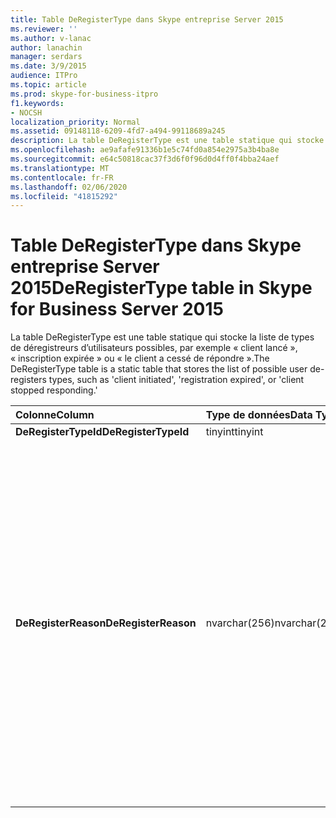 ```yaml
---
title: Table DeRegisterType dans Skype entreprise Server 2015
ms.reviewer: ''
ms.author: v-lanac
author: lanachin
manager: serdars
ms.date: 3/9/2015
audience: ITPro
ms.topic: article
ms.prod: skype-for-business-itpro
f1.keywords:
- NOCSH
localization_priority: Normal
ms.assetid: 09148118-6209-4fd7-a494-99118689a245
description: La table DeRegisterType est une table statique qui stocke la liste de types de déregistreurs d’utilisateurs possibles, par exemple « client lancé », « inscription expirée » ou « le client a cessé de répondre ».
ms.openlocfilehash: ae9afafe91336b1e5c74fd0a854e2975a3b4ba8e
ms.sourcegitcommit: e64c50818cac37f3d6f0f96d0d4ff0f4bba24aef
ms.translationtype: MT
ms.contentlocale: fr-FR
ms.lasthandoff: 02/06/2020
ms.locfileid: "41815292"
---
```

# <a name="deregistertype-table-in-skype-for-business-server-2015"></a><span data-ttu-id="e9cb7-103">Table DeRegisterType dans Skype entreprise Server 2015</span><span class="sxs-lookup"><span data-stu-id="e9cb7-103">DeRegisterType table in Skype for Business Server 2015</span></span>
 
<span data-ttu-id="e9cb7-104">La table DeRegisterType est une table statique qui stocke la liste de types de déregistreurs d’utilisateurs possibles, par exemple « client lancé », « inscription expirée » ou « le client a cessé de répondre ».</span><span class="sxs-lookup"><span data-stu-id="e9cb7-104">The DeRegisterType table is a static table that stores the list of possible user de-registers types, such as 'client initiated', 'registration expired', or 'client stopped responding.'</span></span>
  
|<span data-ttu-id="e9cb7-105">**Colonne**</span><span class="sxs-lookup"><span data-stu-id="e9cb7-105">**Column**</span></span>|<span data-ttu-id="e9cb7-106">**Type de données**</span><span class="sxs-lookup"><span data-stu-id="e9cb7-106">**Data Type**</span></span>|<span data-ttu-id="e9cb7-107">**Clé/Index**</span><span class="sxs-lookup"><span data-stu-id="e9cb7-107">**Key/Index**</span></span>|<span data-ttu-id="e9cb7-108">**Détails**</span><span class="sxs-lookup"><span data-stu-id="e9cb7-108">**Details**</span></span>|
|:-----|:-----|:-----|:-----|
|<span data-ttu-id="e9cb7-109">**DeRegisterTypeId**</span><span class="sxs-lookup"><span data-stu-id="e9cb7-109">**DeRegisterTypeId**</span></span> <br/> |<span data-ttu-id="e9cb7-110">tinyint</span><span class="sxs-lookup"><span data-stu-id="e9cb7-110">tinyint</span></span>  <br/> |<span data-ttu-id="e9cb7-111">Principal</span><span class="sxs-lookup"><span data-stu-id="e9cb7-111">Primary</span></span>  <br/> ||
|<span data-ttu-id="e9cb7-112">**DeRegisterReason**</span><span class="sxs-lookup"><span data-stu-id="e9cb7-112">**DeRegisterReason**</span></span> <br/> |<span data-ttu-id="e9cb7-113">nvarchar(256)</span><span class="sxs-lookup"><span data-stu-id="e9cb7-113">nvarchar(256)</span></span>  <br/> || <span data-ttu-id="e9cb7-114">Valeurs autorisées :</span><span class="sxs-lookup"><span data-stu-id="e9cb7-114">Allowed values:</span></span> <br/>  <span data-ttu-id="e9cb7-115">0--Inconnu</span><span class="sxs-lookup"><span data-stu-id="e9cb7-115">0 -- Unknown</span></span> <br/>  <span data-ttu-id="e9cb7-116">1--le client a démarré la suppression</span><span class="sxs-lookup"><span data-stu-id="e9cb7-116">1 -- Client Initiated Deregistration</span></span> <br/>  <span data-ttu-id="e9cb7-117">2--inscription expirée</span><span class="sxs-lookup"><span data-stu-id="e9cb7-117">2 -- Registration Expired</span></span> <br/>  <span data-ttu-id="e9cb7-118">3-client bloqué</span><span class="sxs-lookup"><span data-stu-id="e9cb7-118">3 - Client crashed</span></span> <br/>  <span data-ttu-id="e9cb7-119">4--attributs utilisateur modifiés</span><span class="sxs-lookup"><span data-stu-id="e9cb7-119">4 -- User Attributes Changed</span></span> <br/>  <span data-ttu-id="e9cb7-120">5-Bureau d’enregistrement préféré modifié</span><span class="sxs-lookup"><span data-stu-id="e9cb7-120">5 - Preferred Registrar Changed</span></span> <br/>  <span data-ttu-id="e9cb7-121">6--client hérité en mode de survie</span><span class="sxs-lookup"><span data-stu-id="e9cb7-121">6 -- Legacy Client In Survival Mode</span></span> <br/> |
   


